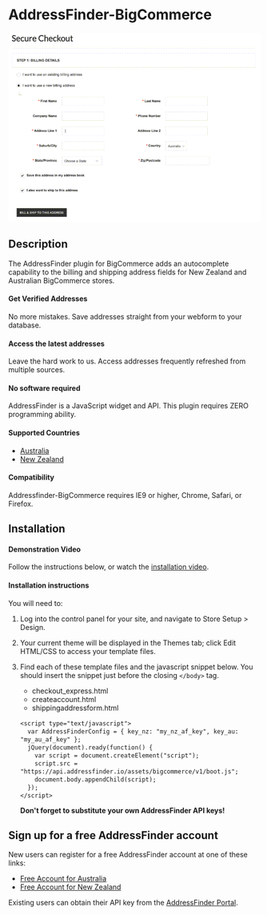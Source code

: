 # AddressFinder-BigCommerce

[![addressfinder-bigcommerce plugin demo](assets/demo.gif?raw=true)](https://vimeo.com/166156223)

## Description

The AddressFinder plugin for BigCommerce adds an autocomplete capability to
the billing and shipping address fields for New Zealand and Australian
BigCommerce stores.

#### Get Verified Addresses

No more mistakes. Save addresses straight from your webform to your database.

#### Access the latest addresses

Leave the hard work to us. Access addresses frequently refreshed from multiple
sources.

#### No software required

AddressFinder is a JavaScript widget and API. This plugin requires ZERO
programming ability.

#### Supported Countries

* [Australia](https://addressfinder.com.au/)
* [New Zealand](https://addressfinder.nz/)

#### Compatibility

Addressfinder-BigCommerce requires IE9 or higher, Chrome, Safari, or Firefox.

## Installation

#### Demonstration Video

Follow the instructions below, or watch the [installation video](https://vimeo.com/166156223).

#### Installation instructions

You will need to:

1.  Log into the control panel for your site, and navigate to Store Setup > Design.
2.  Your current theme will be displayed in the Themes tab; click Edit HTML/CSS
    to access your template files.
3.  Find each of these template files and the javascript snippet below. You should insert the snippet just before the closing `</body>` tag.
 
    * checkout_express.html 
    * createaccount.html
    * shippingaddressform.html

    ```
    <script type="text/javascript">
      var AddressFinderConfig = { key_nz: "my_nz_af_key", key_au: "my_au_af_key" };
      jQuery(document).ready(function() {
        var script = document.createElement("script");
        script.src = "https://api.addressfinder.io/assets/bigcommerce/v1/boot.js";
        document.body.appendChild(script);
      });
    </script>
    ```

     **Don't forget to substitute your own AddressFinder API keys!**

## Sign up for a free AddressFinder account

New users can register for a free AddressFinder account at one of these links:
* [Free Account for Australia](https://portal.addressfinder.io/signup/au/free)
* [Free Account for New Zealand](https://portal.addressfinder.io/signup/nz/free)

Existing users can obtain their API key from the
[AddressFinder Portal](https://portal.addressfinder.io/).

